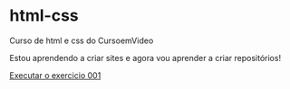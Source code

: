 # html-css
 Curso de html e css do CursoemVideo
 
 Estou aprendendo a criar sites e agora vou aprender a criar repositórios!

<a href="https://iagodezan.github.io/html.css/Exercicios/ex001/index.html"> Executar o exercicio 001</a>